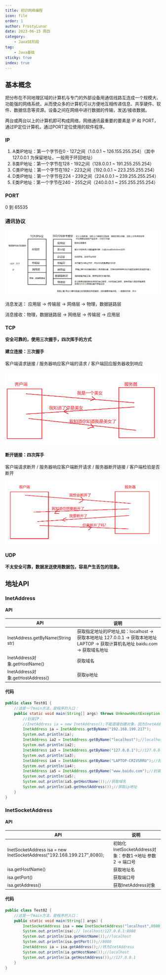 ```yaml
---
title: 初识网络编程
icon: file
order: 1
author: FrostyLunar
date: 2023-06-15 周四
category:
	- JavaSE阶段
tag:
	- Java基础
sticky: true
index: true
---
```


## 基本概念

把分布在不同地理区域的计算机与专门的外部设备用通信线路互连成一个规模大、功能强的网络系统，从而使众多的计算机可以方便地互相传递信息、共享硬件、软件、数据信息等资源。设备之间在网络中进行数据的传输，发送/接收数据。

两台或两台以上的计算机即可构成网络，网络通讯最重要的要素是 IP 和 PORT，通过IP定位计算机，通过PORT定位使用的软件程序。

### IP

1.  A类IP地址：第一个字节在0 - 127之间（1.0.0.1 \~ 126.155.255.254）（其中127.0.0.1 为保留地址，一般用于环回地址）
2.  B类IP地址：第一个字节在128 - 192之间（128.0.0.1 \~ 191.255.255.254）
3.  C类IP地址：第一个字节在192 - 223之间（192.0.0.1 \~ 223.255.255.254）
4.  D类IP地址：第一个字节在224 - 239之间（224.0.0.1 \~ 239.255.255.254）
5.  E类IP地址：第一个字节在240 - 255之间（240.0.0.1 \~ 255.255.255.254）

### PORT

0 到 65535

### 通讯协议

![](./image/image_ZX6EWdtUCv.png)

消息发送： 应用层 → 传输层 → 网络层 → 物理，数据链路层

消息接收：物理，数据链路层 → 网络层 → 传输层 → 应用层

### TCP

**安全可靠的，使用三次握手，四次挥手的方式**


#### 建立连接：三次握手

客户端请求链接   /   服务器响应客户端的请求   /  客户端回应服务器收到响应

![](./image/image_UeyHZzBe1h.png)

#### 断开链接：四次挥手

客户端请求断开  / 服务器响应客户端断开请求  / 服务器断开链接  /  客户端检验是否断开

![](./image/image_9gvFDb3Vzb.png)

### UDP

**不太安全可靠，数据发送使用数据包，容易产生丢包的现象。**

## 地址API

### InetAddress

#### API

| API                               | 说明                                                                                                    |
| --------------------------------- | ----------------------------------------------------------------------------------------------------- |
| InetAddress.getByName(String str) | 获取指定地址的IP地址,如：localhost → 获取本地地址       127.0.0.1 → 获取本地地址       LAPTOP → 获取计算机名地址  baidu.com → 获取域名地址 |
| InetAddress对象.getHostName()       | 获取域名                                                                                                  |
| InetAddress对象.getHostAddress()    | 获取ip地址                                                                                                |

#### 代码

```java
public class Test01 {
    //这是一个main方法，是程序的入口：
    public static void main(String[] args) throws UnknownHostException, UnknownHostException {
        //封装IP：
        //InetAddress ia = new InetAddress();不能直接创建对象，因为InetAddress()被default修饰了。
        InetAddress ia = InetAddress.getByName("192.168.199.217");
        System.out.println(ia);
        InetAddress ia2 = InetAddress.getByName("localhost");//localhost指代的是本机的ip地址
        System.out.println(ia2);
        InetAddress ia3 = InetAddress.getByName("127.0.0.1");//127.0.0.1指代的是本机的ip地址
        System.out.println(ia3);
        InetAddress ia4 = InetAddress.getByName("LAPTOP-CRIVSRRU");//封装计算机名
        System.out.println(ia4);
        InetAddress ia5 = InetAddress.getByName("www.baidu.com");//封装域名
        System.out.println(ia5);
        System.out.println(ia5.getHostName());//获取域名
        System.out.println(ia5.getHostAddress());//获取ip地址
    }
}
```

### InetSocketAddress

#### API

| API                                                                    | 说明                                        |
| ---------------------------------------------------------------------- | ----------------------------------------- |
| InetSocketAddress isa = new InetSocketAddress("192.168.199.217",8080); | 初始化InetSocketAddress对象：参数1→地址   参数2 → 端口号 |
| isa.getHostName()                                                      | 获取地址名                                     |
| isa.getPort()                                                          | 获取端口号                                     |
| isa.getAddress()                                                       | 获取InetAddress对象                           |

#### 代码

```java
public class Test02 {
    //这是一个main方法，是程序的入口：
    public static void main(String[] args) {
        InetSocketAddress isa = new InetSocketAddress("localhost",8080);
        System.out.println(isa);// localhost/127.0.0.1:8080
        System.out.println(isa.getHostName());//localhost
        System.out.println(isa.getPort());//8080
        InetAddress ia = isa.getAddress();//转为InetAddress
        System.out.println(ia.getHostName());//localhost
        System.out.println(ia.getHostAddress());//127.0.0.1
    }
}
```